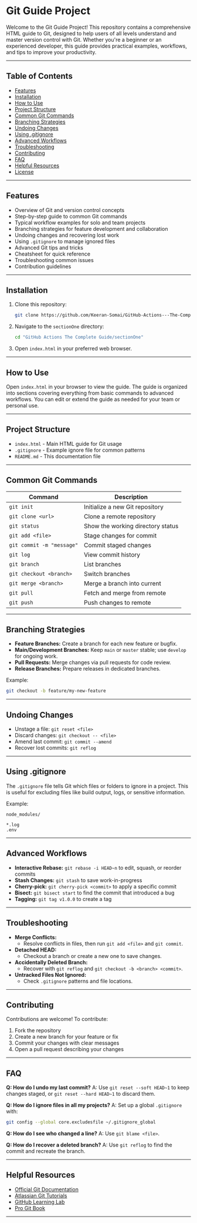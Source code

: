 
# Git Guide Project

Welcome to the Git Guide Project! This repository contains a comprehensive HTML guide to Git, designed to help users of all levels understand and master version control with Git. Whether you're a beginner or an experienced developer, this guide provides practical examples, workflows, and tips to improve your productivity.

---

## Table of Contents

- [Features](#features)
- [Installation](#installation)
- [How to Use](#how-to-use)
- [Project Structure](#project-structure)
- [Common Git Commands](#common-git-commands)
- [Branching Strategies](#branching-strategies)
- [Undoing Changes](#undoing-changes)
- [Using .gitignore](#using-gitignore)
- [Advanced Workflows](#advanced-workflows)
- [Troubleshooting](#troubleshooting)
- [Contributing](#contributing)
- [FAQ](#faq)
- [Helpful Resources](#helpful-resources)
- [License](#license)

---

## Features

- Overview of Git and version control concepts
- Step-by-step guide to common Git commands
- Typical workflow examples for solo and team projects
- Branching strategies for feature development and collaboration
- Undoing changes and recovering lost work
- Using `.gitignore` to manage ignored files
- Advanced Git tips and tricks
- Cheatsheet for quick reference
- Troubleshooting common issues
- Contribution guidelines

---

## Installation

1. Clone this repository:
	 ```bash
	 git clone https://github.com/Keeran-Somai/GitHub-Actions---The-Complete-Guide.git
	 ```
2. Navigate to the `sectionOne` directory:
	 ```bash
	 cd "GitHub Actions The Complete Guide/sectionOne"
	 ```
3. Open `index.html` in your preferred web browser.

---

## How to Use

Open `index.html` in your browser to view the guide. The guide is organized into sections covering everything from basic commands to advanced workflows. You can edit or extend the guide as needed for your team or personal use.

---

## Project Structure

- `index.html` - Main HTML guide for Git usage
- `.gitignore` - Example ignore file for common patterns
- `README.md` - This documentation file

---

## Common Git Commands

| Command | Description |
| ------- | ----------- |
| `git init` | Initialize a new Git repository |
| `git clone <url>` | Clone a remote repository |
| `git status` | Show the working directory status |
| `git add <file>` | Stage changes for commit |
| `git commit -m "message"` | Commit staged changes |
| `git log` | View commit history |
| `git branch` | List branches |
| `git checkout <branch>` | Switch branches |
| `git merge <branch>` | Merge a branch into current |
| `git pull` | Fetch and merge from remote |
| `git push` | Push changes to remote |

---

## Branching Strategies

- **Feature Branches:** Create a branch for each new feature or bugfix.
- **Main/Development Branches:** Keep `main` or `master` stable; use `develop` for ongoing work.
- **Pull Requests:** Merge changes via pull requests for code review.
- **Release Branches:** Prepare releases in dedicated branches.

Example:
```bash
git checkout -b feature/my-new-feature
```

---

## Undoing Changes

- Unstage a file: `git reset <file>`
- Discard changes: `git checkout -- <file>`
- Amend last commit: `git commit --amend`
- Recover lost commits: `git reflog`

---

## Using .gitignore

The `.gitignore` file tells Git which files or folders to ignore in a project. This is useful for excluding files like build output, logs, or sensitive information.

Example:
```
node_modules/

*.log
.env
```

---

## Advanced Workflows

- **Interactive Rebase:** `git rebase -i HEAD~n` to edit, squash, or reorder commits
- **Stash Changes:** `git stash` to save work-in-progress
- **Cherry-pick:** `git cherry-pick <commit>` to apply a specific commit
- **Bisect:** `git bisect start` to find the commit that introduced a bug
- **Tagging:** `git tag v1.0.0` to create a tag

---

## Troubleshooting

- **Merge Conflicts:**
	- Resolve conflicts in files, then run `git add <file>` and `git commit`.
- **Detached HEAD:**
	- Checkout a branch or create a new one to save changes.
- **Accidentally Deleted Branch:**
	- Recover with `git reflog` and `git checkout -b <branch> <commit>`.
- **Untracked Files Not Ignored:**
	- Check `.gitignore` patterns and file locations.

---

## Contributing

Contributions are welcome! To contribute:

1. Fork the repository
2. Create a new branch for your feature or fix
3. Commit your changes with clear messages
4. Open a pull request describing your changes

---

## FAQ

**Q: How do I undo my last commit?**
A: Use `git reset --soft HEAD~1` to keep changes staged, or `git reset --hard HEAD~1` to discard them.

**Q: How do I ignore files in all my projects?**
A: Set up a global `.gitignore` with:
```bash
git config --global core.excludesfile ~/.gitignore_global
```

**Q: How do I see who changed a line?**
A: Use `git blame <file>`.

**Q: How do I recover a deleted branch?**
A: Use `git reflog` to find the commit and recreate the branch.

---

## Helpful Resources

- [Official Git Documentation](https://git-scm.com/doc)
- [Atlassian Git Tutorials](https://www.atlassian.com/git/tutorials)
- [GitHub Learning Lab](https://lab.github.com/)
- [Pro Git Book](https://git-scm.com/book/en/v2)

---

